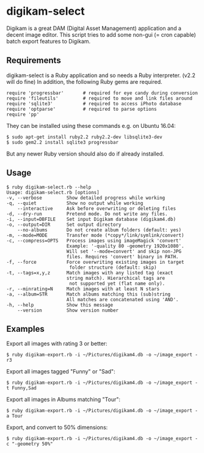 # digikam-select

Digikam is a great DAM (Digital Asset Management) application and a decent image editor.
This script tries to add some non-gui (= cron capable) batch export features to Digikam.

## Requirements

digikam-select is a Ruby application and so needs a Ruby interpreter. (v2.2 will do fine)
In addition, the following Ruby gems are required.

    require 'progressbar'       # required for eye candy during conversion
    require 'fileutils'         # required to move and link files around
    require 'sqlite3'           # required to access iPhoto database
    require 'optparse'          # required to parse options
    require 'pp'

They can be installed using these commands e.g. on Ubuntu 16.04:

    $ sudo apt-get install ruby2.2 ruby2.2-dev libsqlite3-dev
    $ sudo gem2.2 install sqlite3 progressbar

But any newer Ruby version should also do if already installed.

## Usage

    $ ruby digikam-select.rb --help
    Usage: digikam-select.rb [options]
    -v, --verbose         Show detailed progress while working
    -q, --quiet           Show no output while working
        --interactive     Ask before overwriting or deleting files
    -d, --dry-run         Pretend mode. Do not write any files.
    -i, --input=DBFILE    Set input Digikam database (digikam4.db)
    -o, --output=DIR      Set output directory
        --no-albums       Do not create album folders (default: yes)
    -m, --mode=MODE       Transfer mode (*copy*/link/symlink/convert)
    -c, --compress=OPTS   Process images using imageMagick 'convert'
                          Example: '-quality 80 -geometry 1920x1080'.
                          Will set '--mode=convert' and skip non-JPG
                          files. Requires 'convert' binary in PATH.
    -f, --force           Force overwriting existing images in target
                           folder structure (default: skip)
    -t, --tags=x,y,z      Match images with any listed tag (exact
                          string match). Hierarchical tags are
                           not supported yet (flat name only).
    -r, --minrating=N     Match images with at least N stars
    -a, --album=STR       Match albums matching this (sub)string
                          All matches are concatenated using 'AND'.
    -h, --help            Show this message
        --version         Show version number

## Examples

Export all images with rating 3 or better:

    $ ruby digikam-export.rb -i ~/Pictures/digikam4.db -o ~/image_export -r3
    
Export all images tagged "Funny" or "Sad":

    $ ruby digikam-export.rb -i ~/Pictures/digikam4.db -o ~/image_export -t Funny,Sad
    
Export all images in Albums matching "Tour":

    $ ruby digikam-export.rb -i ~/Pictures/digikam4.db -o ~/image_export -a Tour
    
Export, and convert to 50% dimensions:

    $ ruby digikam-export.rb -i ~/Pictures/digikam4.db -o ~/image_export -c "-geometry 50%"
    

